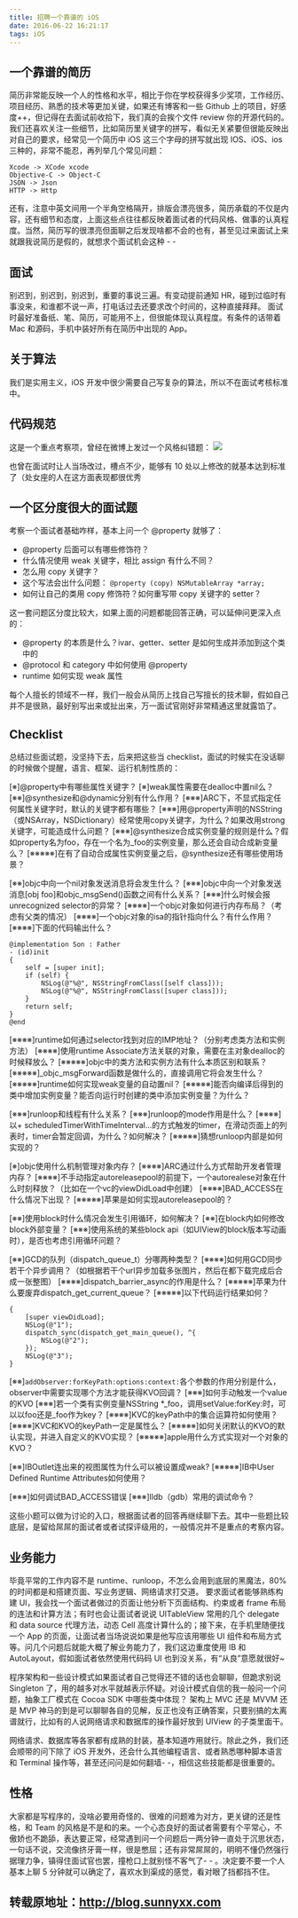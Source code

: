 ```yaml
---
title: 招聘一个靠谱的 iOS
date: 2016-06-22 16:21:17
tags: iOS
---
```


##  一个靠谱的简历

简历非常能反映一个人的性格和水平，相比于你在学校获得多少奖项，工作经历、项目经历、熟悉的技术等更加关键，如果还有博客和一些 Github 上的项目，好感度++，但记得在去面试前收拾下，我们真的会挨个文件 review 你的开源代码的。我们还喜欢关注一些细节，比如简历里关键字的拼写，看似无关紧要但很能反映出对自己的要求，经常见一个简历中 iOS 这三个字母的拼写就出现 IOS、iOS、ios 三种的，非常不能忍，再列举几个常见问题：

```iPhone -> IPHONE IPhone
Xcode -> XCode xcode
Objective-C -> Object-C
JSON -> Json
HTTP -> Http
```


还有，注意中英文间用一个半角空格隔开，排版会漂亮很多，简历承载的不仅是内容，还有细节和态度，上面这些点往往都反映着面试者的代码风格、做事的认真程度。当然，简历写的很漂亮但面聊之后发现啥都不会的也有，甚至见过来面试上来就跟我说简历是假的，就想求个面试机会这种 - -

##  面试

别迟到，别迟到，别迟到，重要的事说三遍。有变动提前通知 HR，碰到过临时有事没来，和谁都不说一声，打电话过去还要求改个时间的，这种直接拜拜。
面试时最好准备纸、笔、简历，可能用不上，但很能体现认真程度。有条件的话带着 Mac 和源码，手机中装好所有在简历中出现的 App。

##  关于算法

我们是实用主义，iOS 开发中很少需要自己写复杂的算法，所以不在面试考核标准中。

##  代码规范

这是一个重点考察项，曾经在微博上发过一个风格纠错题：
![](http://7xvlgm.com2.z0.glb.qiniucdn.com/16-6-22/97051734.jpg)

也曾在面试时让人当场改过，槽点不少，能够有 10 处以上修改的就基本达到标准了（处女座的人在这方面表现都很优秀

## 一个区分度很大的面试题

考察一个面试者基础咋样，基本上问一个 @property 就够了：

- @property 后面可以有哪些修饰符？
- 什么情况使用 weak 关键字，相比 assign 有什么不同？
- 怎么用 copy 关键字？
- 这个写法会出什么问题： `@property (copy) NSMutableArray *array;
`
- 如何让自己的类用 copy 修饰符？如何重写带 copy 关键字的 setter？

这一套问题区分度比较大，如果上面的问题都能回答正确，可以延伸问更深入点的：

- @property 的本质是什么？ivar、getter、setter 是如何生成并添加到这个类中的
- @protocol 和 category 中如何使用 @property
- runtime 如何实现 weak 属性

每个人擅长的领域不一样，我们一般会从简历上找自己写擅长的技术聊，假如自己并不是很熟，最好别写出来或扯出来，万一面试官刚好非常精通这里就露馅了。

## Checklist

总结过些面试题，没坚持下去，后来把这些当 checklist，面试的时候实在没话聊的时候做个提醒，语言、框架、运行机制性质的：

[※]@property中有哪些属性关键字？
[※]weak属性需要在dealloc中置nil么？
[※※]@synthesize和@dynamic分别有什么作用？
[※※※]ARC下，不显式指定任何属性关键字时，默认的关键字都有哪些？
[※※※]用@property声明的NSString（或NSArray，NSDictionary）经常使用copy关键字，为什么？如果改用strong关键字，可能造成什么问题？
[※※※]@synthesize合成实例变量的规则是什么？假如property名为foo，存在一个名为_foo的实例变量，那么还会自动合成新变量么？
[※※※※※]在有了自动合成属性实例变量之后，@synthesize还有哪些使用场景？

[※※]objc中向一个nil对象发送消息将会发生什么？
[※※※]objc中向一个对象发送消息[obj foo]和objc_msgSend()函数之间有什么关系？
[※※※]什么时候会报unrecognized selector的异常？
[※※※※]一个objc对象如何进行内存布局？（考虑有父类的情况）
[※※※※]一个objc对象的isa的指针指向什么？有什么作用？
[※※※※]下面的代码输出什么？


```
@implementation Son : Father
- (id)init
{
    self = [super init];
    if (self) {
        NSLog(@"%@", NSStringFromClass([self class]));
        NSLog(@"%@", NSStringFromClass([super class]));
    }
    return self;
}
@end
```



[※※※※]runtime如何通过selector找到对应的IMP地址？（分别考虑类方法和实例方法）
[※※※※]使用runtime Associate方法关联的对象，需要在主对象dealloc的时候释放么？
[※※※※※]objc中的类方法和实例方法有什么本质区别和联系？
[※※※※※]_objc_msgForward函数是做什么的，直接调用它将会发生什么？
[※※※※※]runtime如何实现weak变量的自动置nil？
[※※※※※]能否向编译后得到的类中增加实例变量？能否向运行时创建的类中添加实例变量？为什么？

[※※※]runloop和线程有什么关系？
[※※※]runloop的mode作用是什么？
[※※※※]以+ scheduledTimerWithTimeInterval...的方式触发的timer，在滑动页面上的列表时，timer会暂定回调，为什么？如何解决？
[※※※※※]猜想runloop内部是如何实现的？

[※]objc使用什么机制管理对象内存？
[※※※※]ARC通过什么方式帮助开发者管理内存？
[※※※※]不手动指定autoreleasepool的前提下，一个autorealese对象在什么时刻释放？（比如在一个vc的viewDidLoad中创建）
[※※※※]BAD_ACCESS在什么情况下出现？
[※※※※※]苹果是如何实现autoreleasepool的？

[※※]使用block时什么情况会发生引用循环，如何解决？
[※※]在block内如何修改block外部变量？
[※※※]使用系统的某些block api（如UIView的block版本写动画时），是否也考虑引用循环问题？

[※※]GCD的队列（dispatch_queue_t）分哪两种类型？
[※※※※]如何用GCD同步若干个异步调用？（如根据若干个url异步加载多张图片，然后在都下载完成后合成一张整图）
[※※※※]dispatch_barrier_async的作用是什么？
[※※※※※]苹果为什么要废弃dispatch_get_current_queue？
[※※※※※]以下代码运行结果如何？


```- (void)viewDidLoad
{
    [super viewDidLoad];
    NSLog(@"1");
    dispatch_sync(dispatch_get_main_queue(), ^{
        NSLog(@"2");
    });
    NSLog(@"3");
}

```


[※※]`addObserver:forKeyPath:options:context:`各个参数的作用分别是什么，observer中需要实现哪个方法才能获得KVO回调？
[※※※]如何手动触发一个value的KVO
[※※※]若一个类有实例变量NSString *_foo，调用setValue:forKey:时，可以以foo还是_foo作为key？
[※※※※]KVC的keyPath中的集合运算符如何使用？
[※※※※]KVC和KVO的keyPath一定是属性么？
[※※※※※]如何关闭默认的KVO的默认实现，并进入自定义的KVO实现？
[※※※※※]apple用什么方式实现对一个对象的KVO？

[※※]IBOutlet连出来的视图属性为什么可以被设置成weak?
[※※※※※]IB中User Defined Runtime Attributes如何使用？

[※※※]如何调试BAD_ACCESS错误
[※※※]lldb（gdb）常用的调试命令？

这些小题可以做为讨论的入口，根据面试者的回答再继续聊下去。其中一些题比较底层，是留给屌屌的面试者或者试探评级用的，一般情况并不是重点的考察内容。

## 业务能力

毕竟平常的工作内容不是 runtime、runloop，不怎么会用到底层的黑魔法，80% 的时间都是和搭建页面、写业务逻辑、网络请求打交道。
要求面试者能够熟练构建 UI，我会找一个面试者做过的页面让他分析下页面结构、约束或者 frame 布局的连法和计算方法；有时也会让面试者说说 UITableView 常用的几个 delegate 和 data source 代理方法，动态 Cell 高度计算什么的；接下来，在手机里随便找一个 App 的页面，让面试者当场说说如果是他写应该用哪些 UI 组件和布局方式等。问几个问题后就能大概了解业务能力了，我们这边重度使用 IB 和 AutoLayout，假如面试者依然使用代码码 UI 也到没关系，有“从良”意愿就很好~

程序架构和一些设计模式如果面试者自己觉得还不错的话也会聊聊，但跪求别说 Singleton 了，用的越多对水平就越表示怀疑。对设计模式自信的我一般问一个问题，抽象工厂模式在 Cocoa SDK 中哪些类中体现？
架构上 MVC 还是 MVVM 还是 MVP 神马的到是可以聊聊各自的见解，反正也没有正确答案，只要别搞的太离谱就行，比如有的人说网络请求和数据库的操作最好放到 UIView 的子类里面干。

网络请求、数据库等各家都有成熟的封装，基本知道咋用就行。除此之外，我们还会顺带的问下除了 iOS 开发外，还会什么其他编程语言、或者熟悉哪种脚本语言和 Terminal 操作等，甚至还问问是如何翻墙- -，相信这些技能都是很重要的。

## 性格

大家都是写程序的，没啥必要用奇怪的、很难的问题难为对方，更关键的还是性格，和 Team 的风格是不是和的来。一个心态良好的面试者需要有个平常心，不傲娇也不跪舔，表达要正常，经常遇到问一个问题后一两分钟一直处于沉思状态，一句话不说，交流像挤牙膏一样，很是憋屈；还有非常屌屌的，明明不懂仍然强行据理力争，镇得住面试官也罢，撞枪口上就别怪不客气了- - 。决定要不要一个人基本上聊 5 分钟就可以确定了，喜欢水到渠成的感觉，看对眼了挡都挡不住。

## 转载原地址：http://blog.sunnyxx.com


